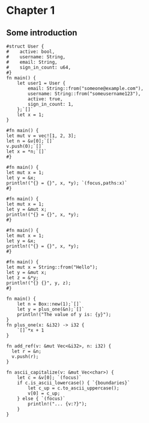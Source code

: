 # Chapter 1

## Some introduction

```aquascope,interpreter
#struct User {
#    active: bool,
#    username: String,
#    email: String,
#    sign_in_count: u64,
#}
fn main() {
    let user1 = User {
        email: String::from("someone@example.com"),
        username: String::from("someusername123"),
        active: true,
        sign_in_count: 1,
    };`[]`
    let x = 1;
}
```

```aquascope,interpreter+permissions,stepper,boundaries,shouldFail,horizontal
#fn main() {
let mut v = vec![1, 2, 3];
let n = &v[0];`[]`
v.push(0);`[]`
let x = *n;`[]`
#}
```

```aquascope,permissions,stepper
#fn main() {
let mut x = 1;
let y = &x;
println!("{} = {}", x, *y); `(focus,paths:x)`
#}
```

```aquascope,permissions,boundaries,stepper
#fn main() {
let mut x = 1;
let y = &mut x;
println!("{} = {}", x, *y);
#}
```

```aquascope,permissions,stepper,boundaries
#fn main() {
let mut x = 1;
let y = &x;
println!("{} = {}", x, *y);
#}
```

```aquascope,permissions,stepper,boundaries
#fn main() {
let mut x = String::from("Hello");
let y = &mut x;
let z = &*y;
println!("{} {}", y, z);
#}
```

```aquascope,interpreter,concreteTypes
fn main() {
    let n = Box::new(1);`[]`
    let y = plus_one(&n);`[]`
    println!("The value of y is: {y}");
}
fn plus_one(x: &i32) -> i32 {
    `[]`*x + 1
}
```

```aquascope,permissions,boundaries,showFlows
fn add_ref(v: &mut Vec<&i32>, n: i32) {
  let r = &n;
  v.push(r);
}
```

```aquascope,permissions,boundaries,stepper
fn ascii_capitalize(v: &mut Vec<char>) {
    let c = &v[0]; `(focus)`
    if c.is_ascii_lowercase() { `{boundaries}`
        let c_up = c.to_ascii_uppercase();
        v[0] = c_up;
    } else { `(focus)`
        println!("... {v:?}");
    }
}
```
